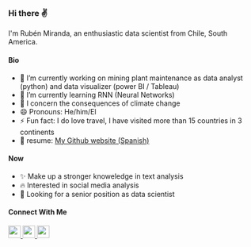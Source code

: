 ### Hi there ✌️ 

I'm Rubén Miranda, an enthusiastic data scientist from Chile, South America.

#### Bio

- 🔭 I’m currently working on mining plant maintenance as data analyst (python) and data visualizer (power BI / Tableau)
- 🌱 I’m currently learning RNN (Neural Networks)
- 🤔 I concern the consequences of climate change 
- 😄 Pronouns: He/him/El
- ⚡ Fun fact: I do love travel, I have visited more than 15 countries in 3 continents 
- 📑 resume: [My Github website (Spanish)](https://sarudalf3.github.io/)

#### Now

- ✨ Make up a stronger knoweledge in text analysis
- :fire: Interested in social media analysis
- :calendar: Looking for a senior position as data scientist  


#### Connect With Me

<p left="center">
<a href="https://twitter.com/sarudalf">
  <img src="https://img.shields.io/badge/twitter-%231DA1F2.svg?&style=for-the-badge&logo=twitter&logoColor=white" height=25>
</a> 
<a href="https://www.linkedin.com/in/rmirandaf/">
  <img src="https://img.shields.io/badge/linkedin-%230077B5.svg?&style=for-the-badge&logo=linkedin&logoColor=white" height=25>
</a> 
<a href="https://sarudalf3.tumblr.com/">
  <img src="https://img.shields.io/badge/Tumblr-187799?style=for-the-badge&logo=tumblr&logoColor=white" height=25>
</a>
</p>
